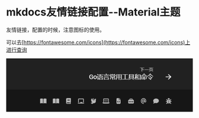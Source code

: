 # mkdocs友情链接配置--Material主题

友情链接，配置的时候，注意图标的使用。

可以去[https://fontawesome.com/icons](https://fontawesome.com/icons)上进行查询

![](./images/1692965894846_image.png)

